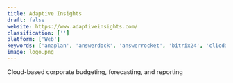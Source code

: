```yaml
---
title: Adaptive Insights
draft: false 
website: https://www.adaptiveinsights.com/
classification: ['']
platform: ['Web']
keywords: ['anaplan', 'answerdock', 'answerrocket', 'bitrix24', 'clicdata', 'dbxtra', 'directorpoint', 'funnel', 'host_analytics', 'intacct', 'izenda', 'looker', 'netsuite', 'onestreamxf', 'pivotxl', 'sage_50cloud', 'signalhire', 'sisense', 'tagetik', 'tapclicks', 'vena', 'xlreporting', 'zoho_analytics']
image: logo.png
---
```

Cloud-based corporate budgeting, forecasting, and reporting